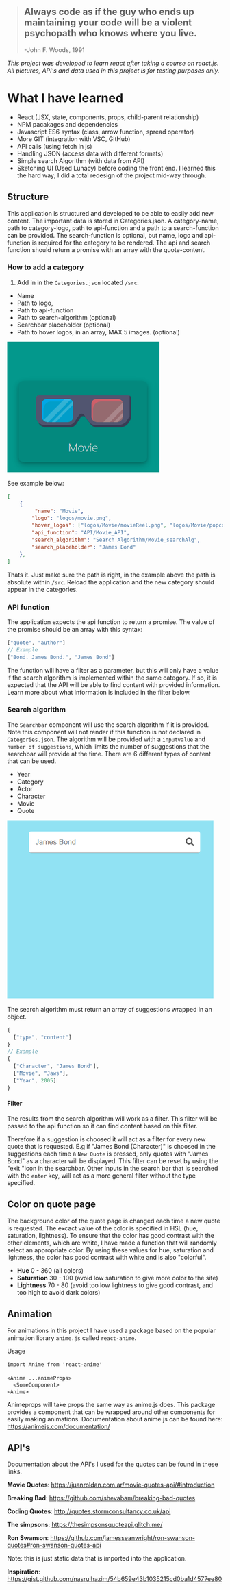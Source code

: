 > ## Always code as if the guy who ends up maintaining your code will be a violent psychopath who knows where you live.
>
> -John F. Woods, 1991

*This project was developed to learn react after taking a course on react.js. All pictures, API's and data used in this project is for testing purposes only.*

# What I have learned

- React (JSX, state, components, props, child-parent relationship)
- NPM pacakages and dependencies
- Javascript ES6 syntax (class, arrow function, spread operator)
- More GIT (integration with VSC, GitHub)
- API calls (using fetch in js)
- Handling JSON (access data with different formats)
- Simple search Algorithm (with data from API)
- Sketching UI (Used Lunacy) before coding the front end. I learned this the hard way; I did a total redesign of the project mid-way through.


## Structure

This application is structured and developed to be able to easily add new content. The important data is stored in Categories.json. A category-name, path to category-logo, path to api-function and a path to a search-function can be provided. The search-function is optional, but name, logo and api-function is required for the category to be rendered. The api and search function should return a promise with an array with the quote-content.

### How to add a category

1. Add in in the `Categories.json` located `/src`:
- Name
- Path to logo, 
- Path to api-function
- Path to search-algorithm (optional) 
- Searchbar placeholder (optional)
- Path to hover logos, in an array, MAX 5 images. (optional)

!["Example of hover logos"](/Gifs/hover.gif)

See example below:

```json
[
    {
         "name": "Movie",
        "logo": "logos/movie.png",
        "hover_logos": ["logos/Movie/movieReel.png", "logos/Movie/popcorn.png", "logos/Movie/movieBoard.png"],
        "api_function": "API/Movie_API",
        "search_algorithm": "Search Algorithm/Movie_searchAlg",
        "search_placeholder": "James Bond"
    },
]
```
Thats it. Just make sure the path is right, in the example above the path is absolute within `/src`. Reload the application and the new category should appear in the categories.

### API function

The application expects the api function to return a promise. The value of the promise should be an array with this syntax:
```javascript
["quote", "author"]
// Example
["Bond. James Bond.", "James Bond"]
```

The function will have a filter as a parameter, but this will only have a value if the search algorithm is implemented within the same category. If so, it is expected that the API will be able to find content with provided information. Learn more about what information is included in the filter below.

### Search algorithm

The `Searchbar` component will use the search algorithm if it is provided. Note this component will not render if this function is not declared in `Categories.json`. The algorithm will be provided with a `inputvalue` and `number of suggestions`, which limits the number of suggestions that the searchbar will provide at the time. There are 6 different types of content that can be used.

- Year
- Category
- Actor
- Character
- Movie
- Quote

!["Some searches in the movie category"](/Gifs/search.gif)

The search algorithm must return an array of suggestions wrapped in an object.

```javascript
{
  ["type", "content"]
}
// Example
{
  ["Character", "James Bond"],
  ["Movie", "Jaws"],
  ["Year", 2005]
}
```
#### Filter

The results from the search algorithm will work as a filter. This filter will be passed to the api function so it can find content based on this filter. 

Therefore if a suggestion is choosed it will act as a filter for every new quote that is requested. E.g if "James Bond (Character)" is choosed in the suggestions each time a `New Quote` is pressed, only quotes with "James Bond" as a character will be displayed. This filter can be reset by using the "exit "icon in the searchbar. Other inputs in the search bar that is searched with the `enter` key, will act as a more general filter without the type specified. 


## Color on quote page

The background color of the quote page is changed each time a new quote is requested.  The excact value of the color is specified in HSL (hue, saturation, lightness). To ensure that the color has good contrast with the other elements, which are white, I have made a function that will randomly select an appropriate color.  By using these values for hue, saturation and lightness, the color has good contrast with white and is also "colorful".    

- **Hue** 0 - 360 (all colors)
- **Saturation** 30 - 100 (avoid low saturation to give more color to the site)
- **Lightness** 70 - 80 (avoid too low lightness to give good contrast, and too high to avoid dark colors)


## Animation

For animations in this project I have used a package based on the popular animation library `anime.js` called `react-anime`. 

Usage
```javacsript
import Anime from 'react-anime'

<Anime ...animeProps>
  <SomeComponent>
<Anime>

```
Animeprops will take props the same way as anime.js does. This package provides a component that can be wrapped around other components for easily making animations. Documentation about anime.js can be found here: https://animejs.com/documentation/


## API's

Documentation about the API's I used for the quotes can be found in these links.

**Movie Quotes**: https://juanroldan.com.ar/movie-quotes-api/#introduction

**Breaking Bad**: https://github.com/shevabam/breaking-bad-quotes

**Coding Quotes**: http://quotes.stormconsultancy.co.uk/api

**The simpsons**: https://thesimpsonsquoteapi.glitch.me/

**Ron Swanson**: https://github.com/jamesseanwright/ron-swanson-quotes#ron-swanson-quotes-api

Note: this is just static data that is imported into the application.

**Inspiration**: https://gist.github.com/nasrulhazim/54b659e43b1035215cd0ba1d4577ee80
